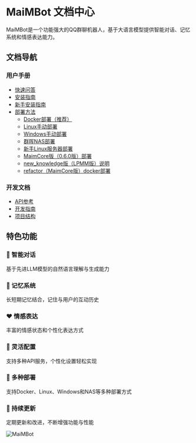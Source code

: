 # MaiMBot 文档中心

MaiMBot是一个功能强大的QQ群聊机器人，基于大语言模型提供智能对话、记忆系统和情感表达能力。

## 文档导航

### 用户手册

- [快速问答](/manual/usage/fast_q_a)
- [安装指南](/manual/installation/installation_standard)
- [新手安装指南](/manual/installation/installation_cute)
- [部署方法](/manual/deployment/)
  - [Docker部署（推荐）](/manual/deployment/docker_deploy)
  - [Linux手动部署](/manual/deployment/manual_deploy_linux)
  - [Windows手动部署](/manual/deployment/manual_deploy_windows)
  - [群晖NAS部署](/manual/deployment/synology_deploy)
  - [新手Linux服务器部署](/manual/deployment/linux_deploy_guide_for_beginners)
  - [MaimCore版（0.6.0版）部署](/manual/deployment/mmc_deploy)
  - [new_knowledge版（LPMM版）说明](/manual/deployment/LPMM)
  - [refactor（MaimCore版）docker部署](/manual/deployment/refactor_docker_deploy)
### 开发文档

- [API参考](/develop/api/)
- [开发指南](/develop/guide/ai-instruction)
- [项目结构](/develop/structure/file_structure)

## 特色功能

<div class="features">
  <div class="feature">
    <h3>🧠 智能对话</h3>
    <p>基于先进LLM模型的自然语言理解与生成能力</p>
  </div>
  <div class="feature">
    <h3>💾 记忆系统</h3>
    <p>长短期记忆结合，记住与用户的互动历史</p>
  </div>
  <div class="feature">
    <h3>❤️ 情感表达</h3>
    <p>丰富的情感状态和个性化表达方式</p>
  </div>
  <div class="feature">
    <h3>🔧 灵活配置</h3>
    <p>支持多种API服务，个性化设置轻松实现</p>
  </div>
  <div class="feature">
    <h3>🚢 多种部署</h3>
    <p>支持Docker、Linux、Windows和NAS等多种部署方式</p>
  </div>
  <div class="feature">
    <h3>🔄 持续更新</h3>
    <p>定期更新和改进，不断增强功能与性能</p>
  </div>
</div>


![MaiMBot](/avatars/MaiM.png)
